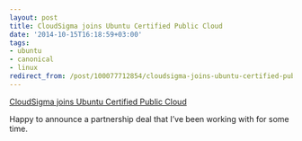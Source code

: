 ```yaml
---
layout: post
title: CloudSigma joins Ubuntu Certified Public Cloud
date: '2014-10-15T16:18:59+03:00'
tags:
- ubuntu
- canonical
- linux
redirect_from: /post/100077712854/cloudsigma-joins-ubuntu-certified-public-cloud
---
```


[CloudSigma joins Ubuntu Certified Public Cloud](https://insights.ubuntu.com/2014/10/15/cloudsigma-joins-ubuntu-certified-public-cloud/)

Happy to announce a partnership deal that I’ve been working with for some time.
